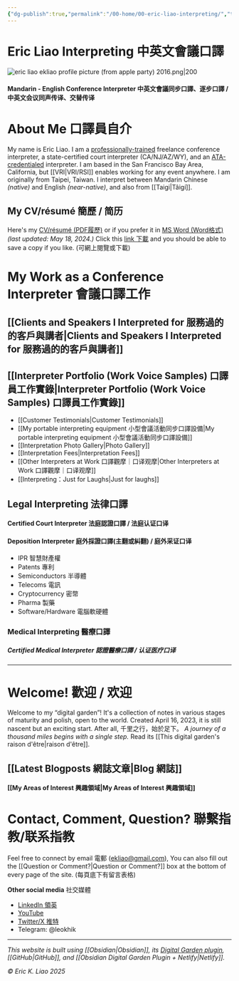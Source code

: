 ```yaml
---
{"dg-publish":true,"permalink":"/00-home/00-eric-liao-interpreting/","tags":["gardenEntry"],"noteIcon":"2"}
---
```


# Eric Liao Interpreting 中英文會議口譯


![eric liao ekliao profile picture (from apple party) 2016.png|200](/img/user/_attachments/_OB/eric%20liao%20ekliao%20profile%20picture%20(from%20apple%20party)%202016.png)

#### Mandarin - English Conference Interpreter 中英文會議同步口譯、逐步口譯 / 中英文会议同声传译、交替传译

# About Me 口譯員自介

My name is Eric Liao. I am a [professionally-trained](https://www.middlebury.edu/institute/academics/degree-programs/translation-interpretation) freelance conference interpreter, a state-certified court interpreter (CA/NJ/AZ/WY), and an [ATA-credentialed](https://www.atanet.org/member-center/credentialed-interpreter-designation/) interpreter. I am based in the San Francisco Bay Area, California, but [[VRI\|VRI/RSI]] enables working for any event anywhere. I am originally from Taipei, Taiwan. I interpret between Mandarin Chinese *(native)* and English *(near-native)*, and also from [[Taigi\|Tâigí]].
## My CV/résumé 簡歷 / 简历

Here's my [CV/résumé (PDF履歷)](https://drive.google.com/file/d/13-g5BbX-yMxbHMviU-3vD9y0AJ9BW8rI/view?usp=sharing) or if you prefer it in [MS Word (Word格式)](https://docs.google.com/document/d/1CdyORs6c4U1NBm2_F29VU-PxLtS9a0PBs1NoMNG0Dzw/edit?usp=sharing) *(last updated: May 18, 2024.)* Click this [link 下載](https://drive.google.com/file/d/13-g5BbX-yMxbHMviU-3vD9y0AJ9BW8rI/view?usp=sharing) and you should be able to save a copy if you like. (可網上閱覽或下載)
# My Work as a Conference Interpreter 會議口譯工作

## [[Clients and Speakers I Interpreted for 服務過的的客戶與講者\|Clients and Speakers I Interpreted for 服務過的的客戶與講者]]

## [[Interpreter Portfolio (Work Voice Samples) 口譯員工作實錄\|Interpreter Portfolio (Work Voice Samples) 口譯員工作實錄]]

- [[Customer Testimonials\|Customer Testimonials]]
- [[My portable interpreting equipment 小型會議活動同步口譯設備\|My portable interpreting equipment 小型會議活動同步口譯設備]]
- [[Interpretation Photo Gallery\|Photo Gallery]]
- [[Interpretation Fees\|Interpretation Fees]]
- [[Other Interpreters at Work 口譯觀摩｜口译观摩\|Other Interpreters at Work 口譯觀摩｜口译观摩]]
- [[Interpreting：Just for Laughs\|Just for laughs]]
## Legal Interpreting 法律口譯
#### Certified Court Interpreter 法庭認證口譯 / 法庭认证口译
#### Deposition Interpreter 庭外採證口譯(主翻或糾翻) / 庭外采证口译

- IPR 智慧財產權
- Patents 專利
- Semiconductors 半導體
- Telecoms 電訊
- Cryptocurrency 密幣
- Pharma 製藥
- Software/Hardware 電腦軟硬體
### Medical Interpreting 醫療口譯

##### Certified Medical Interpreter 認證醫療口譯 / 认证医疗口译
---
# Welcome! 歡迎 / 欢迎

Welcome to my “digital garden”! It's a collection of notes in various stages of maturity and polish, open to the world. Created April 16, 2023, it is still nascent but an exciting start. After all, 千里之行，始於足下。 *A journey of a thousand miles begins with a single step.* Read its [[This digital garden's raison d'être\|raison d'être]].
## [[Latest Blogposts 網誌文章\|Blog 網誌]]

#### [[My Areas of Interest 興趣領域\|My Areas of Interest 興趣領域]]

# Contact, Comment, Question? 聯繫指教/联系指教

Feel free to connect by email 電郵 (ekliao@gmail.com), You can also fill out the [[Question or Comment?\|Question or Comment?]] box at the bottom of every page of the site. (每頁底下有留言表格)

**Other social media** 社交媒體
- [LinkedIn 領英](http://linkedin.com/in/ericliaointerpreter)
- [YouTube](https://www.youtube.com/@ericliaointerpreter)
- [Twitter/X 推特](https://twitter.com/eklinterpret)
- Telegram: @leokhik

---
*This website is built using [[Obsidian\|Obsidian]], its [Digital Garden plugin](https://github.com/oleeskild/obsidian-digital-garden), [[GitHub\|GitHub]], and [[Obsidian Digital Garden Plugin + Netlify\|Netlify]].*

*© Eric K. Liao 2025*